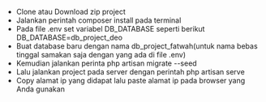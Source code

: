 - Clone atau Download zip project
- Jalankan perintah composer install pada terminal
- Pada file .env set variabel DB_DATABASE seperti berikut DB_DATABASE=db_project_deo
- Buat database baru dengan nama db_project_fatwah(untuk nama bebas tinggal samakan saja dengan yang ada di file .env)
- Kemudian jalankan perinta php artisan migrate --seed
- Lalu jalankan project pada server dengan perintah php artisan serve
- Copy alamat ip yang didapat lalu paste alamat ip pada browser yang Anda gunakan
